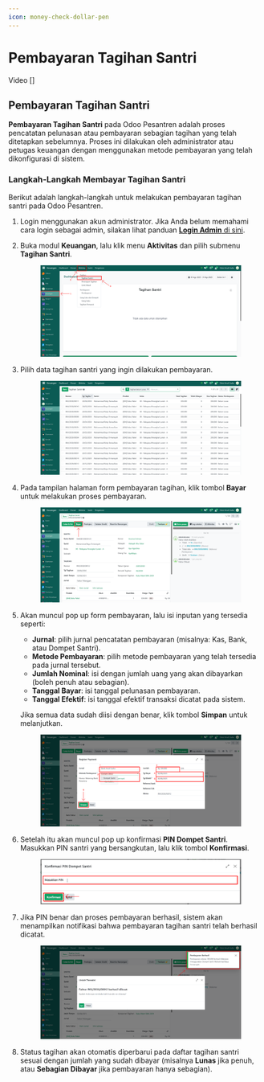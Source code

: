 ```yaml
---
icon: money-check-dollar-pen
---
```


# Pembayaran Tagihan Santri

Video \[]

## Pembayaran Tagihan Santri

**Pembayaran Tagihan Santri** pada Odoo Pesantren adalah proses pencatatan pelunasan atau pembayaran sebagian tagihan yang telah ditetapkan sebelumnya. Proses ini dilakukan oleh administrator atau petugas keuangan dengan menggunakan metode pembayaran yang telah dikonfigurasi di sistem.

### Langkah-Langkah Membayar Tagihan Santri

Berikut adalah langkah-langkah untuk melakukan pembayaran tagihan santri pada Odoo Pesantren.

1. Login menggunakan akun administrator. Jika Anda belum memahami cara login sebagai admin, silakan lihat panduan [**Login Admin** di sini](../../panduan-login/login-admin.md).
2.  Buka modul **Keuangan**, lalu klik menu **Aktivitas** dan pilih submenu **Tagihan Santri**.

    <figure><img src="../../.gitbook/assets/images-360 (1).png" alt=""><figcaption></figcaption></figure>


3.  Pilih data tagihan santri yang ingin dilakukan pembayaran.

    <figure><img src="../../.gitbook/assets/images-372.png" alt=""><figcaption></figcaption></figure>


4.  Pada tampilan halaman form pembayaran tagihan, klik tombol **Bayar** untuk melakukan proses pembayaran.

    <figure><img src="../../.gitbook/assets/images-368.png" alt=""><figcaption></figcaption></figure>


5.  Akan muncul pop up form pembayaran, lalu isi inputan yang tersedia seperti:

    * **Jurnal**: pilih jurnal pencatatan pembayaran (misalnya: Kas, Bank, atau Dompet Santri).
    * **Metode Pembayaran**: pilih metode pembayaran yang telah tersedia pada jurnal tersebut.
    * **Jumlah Nominal**: isi dengan jumlah uang yang akan dibayarkan (boleh penuh atau sebagian).
    * **Tanggal Bayar**: isi tanggal pelunasan pembayaran.
    * **Tanggal Efektif**: isi tanggal efektif transaksi dicatat pada sistem.

    Jika semua data sudah diisi dengan benar, klik tombol **Simpan** untuk melanjutkan.

    <figure><img src="../../.gitbook/assets/images-369.png" alt=""><figcaption></figcaption></figure>


6.  Setelah itu akan muncul pop up konfirmasi **PIN Dompet Santri**. Masukkan PIN santri yang bersangkutan, lalu klik tombol **Konfirmasi**.

    <figure><img src="../../.gitbook/assets/images-370.png" alt=""><figcaption></figcaption></figure>


7.  Jika PIN benar dan proses pembayaran berhasil, sistem akan menampilkan notifikasi bahwa pembayaran tagihan santri telah berhasil dicatat.

    <figure><img src="../../.gitbook/assets/images-371.png" alt=""><figcaption></figcaption></figure>


8. Status tagihan akan otomatis diperbarui pada daftar tagihan santri sesuai dengan jumlah yang sudah dibayar (misalnya **Lunas** jika penuh, atau **Sebagian Dibayar** jika pembayaran hanya sebagian).

